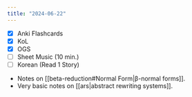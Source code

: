 ```yaml
---
title: "2024-06-22"
---
```


- [x] Anki Flashcards
- [x] KoL
- [x] OGS
- [ ] Sheet Music (10 min.)
- [ ] Korean (Read 1 Story)

* Notes on [[beta-reduction#Normal Form|β-normal forms]].
* Very basic notes on [[ars|abstract rewriting systems]].